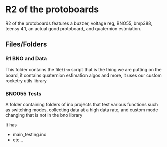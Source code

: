 # R2 of the protoboards

R2 of the protoboards features a buzzer, voltage reg, BNO55, bmp388, 
teensy 4.1, an actual good protoboard, and quaternion estmiation. 

## Files/Folders

### R1 BNO and Data

This folder contains the file/`ino` script that is the thing we are 
putting on the board, it contains quaternion estimation algos and more, it 
uses our custom rocketry utils library

### BNO055 Tests

A folder containing folders of ino projects that test various functions 
such as switching modes, collecting data at a high data rate, and custom 
mode changing that is not in the bno library

It has
- main_testing.ino
- etc...
